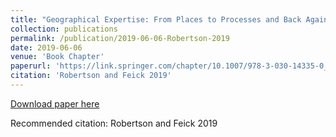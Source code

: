 ```yaml
---
title: "Geographical Expertise: From Places to Processes and Back Again."
collection: publications
permalink: /publication/2019-06-06-Robertson-2019
date: 2019-06-06
venue: 'Book Chapter'
paperurl: 'https://link.springer.com/chapter/10.1007/978-3-030-14335-0_6'
citation: 'Robertson and Feick 2019'
---
```


<a href='https://link.springer.com/chapter/10.1007/978-3-030-14335-0_6'>Download paper here</a>

Recommended citation: Robertson and Feick 2019